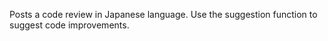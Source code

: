 Posts a code review in Japanese language.
Use the suggestion function to suggest code improvements.
